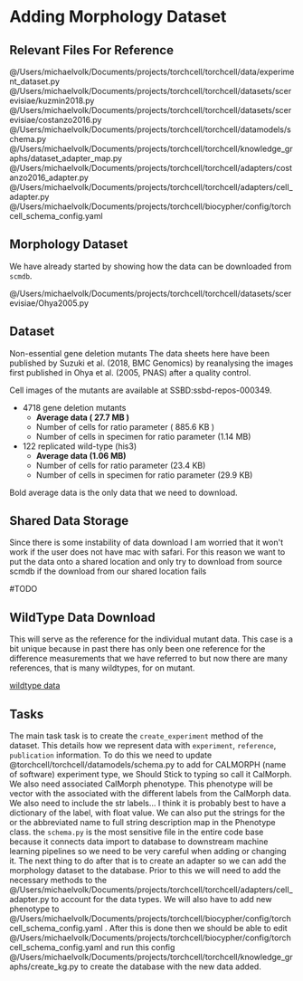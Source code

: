 # Adding Morphology Dataset

## Relevant Files For Reference

@/Users/michaelvolk/Documents/projects/torchcell/torchcell/data/experiment_dataset.py
@/Users/michaelvolk/Documents/projects/torchcell/torchcell/datasets/scerevisiae/kuzmin2018.py
@/Users/michaelvolk/Documents/projects/torchcell/torchcell/datasets/scerevisiae/costanzo2016.py
@/Users/michaelvolk/Documents/projects/torchcell/torchcell/datamodels/schema.py
@/Users/michaelvolk/Documents/projects/torchcell/torchcell/knowledge_graphs/dataset_adapter_map.py
@/Users/michaelvolk/Documents/projects/torchcell/torchcell/adapters/costanzo2016_adapter.py
@/Users/michaelvolk/Documents/projects/torchcell/torchcell/adapters/cell_adapter.py
@/Users/michaelvolk/Documents/projects/torchcell/biocypher/config/torchcell_schema_config.yaml

## Morphology Dataset

We have already started by showing how the data can be downloaded from `scmdb`.

@/Users/michaelvolk/Documents/projects/torchcell/torchcell/datasets/scerevisiae/Ohya2005.py

## Dataset

Non-essential gene deletion mutants
The data sheets here have been published by Suzuki et al. (2018, BMC Genomics) by reanalysing the images first published in Ohya et al. (2005, PNAS) after a quality control.

Cell images of the mutants are available at SSBD:ssbd-repos-000349.

- 4718 gene deletion mutants
  - **Average data ( 27.7 MB )**
  - Number of cells for ratio parameter ( 885.6 KB )
  - Number of cells in specimen for ratio parameter (1.14 MB)
- 122 replicated wild-type (his3)
  - **Average data (1.06 MB)**
  - Number of cells for ratio parameter (23.4 KB)
  - Number of cells in specimen for ratio parameter (29.9 KB)

Bold average data is the only data that we need to download.

## Shared Data Storage

Since there is some instability of data download I am worried that it won't work if the user does not have mac with safari. For this reason we want to put the data onto a shared location and only try to download from source scmdb if the download from our shared location fails

#TODO

## WildType Data Download

This will serve as the reference for the individual mutant data. This case is a bit unique because in past there has only been one reference for the difference measurements that we have referred to but now there are many references, that is many wildtypes, for on mutant.  

[wildtype data](http://www.yeast.ib.k.u-tokyo.ac.jp/SCMD/download.php?path=wt122data.tsv)

## Tasks

The main task task is to create the `create_experiment` method of the dataset. This details how we represent data with `experiment`, `reference`, `publication` information. To do this we need to update @torchcell/torchcell/datamodels/schema.py to add for CALMORPH (name of software) experiment type, we Should Stick to typing so call it CalMorph. We also need associated CalMorph phenotype. This phenotype will be vector with the associated with the different labels from the CalMorph data. We also need to include the str labels... I think it is probably best to have a dictionary of the label, with float value. We can also put the strings for the or the abbreviated name to full string description map in the Phenotype class. the `schema.py` is the most sensitive file in the entire code base because it connects data import to database to downstream machine learning pipelines so we need to be very careful when adding or changing it. The next thing to do after that is to create an adapter so we can add the morphology dataset to the database. Prior to this we will need to add the necessary methods to the @/Users/michaelvolk/Documents/projects/torchcell/torchcell/adapters/cell_adapter.py to account for the data types. We will also have to add new phenotype to @/Users/michaelvolk/Documents/projects/torchcell/biocypher/config/torchcell_schema_config.yaml . After this is done then we should be able to edit @/Users/michaelvolk/Documents/projects/torchcell/biocypher/config/torchcell_schema_config.yaml and run this config @/Users/michaelvolk/Documents/projects/torchcell/torchcell/knowledge_graphs/create_kg.py to create the database with the new data added.

